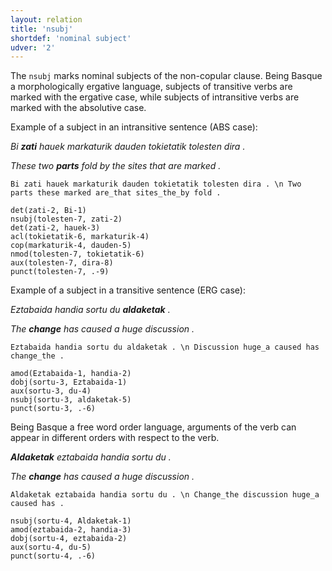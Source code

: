 ```yaml
---
layout: relation
title: 'nsubj'
shortdef: 'nominal subject'
udver: '2'
---
```


The `nsubj` marks nominal subjects of the non-copular clause. Being Basque a morphologically ergative language, subjects of transitive verbs are marked with the ergative case, while subjects of intransitive verbs are marked with the absolutive case.

Example of a subject in an intransitive sentence (ABS case):

*Bi **zati** hauek markaturik dauden tokietatik tolesten dira .*

*These two **parts** fold by the sites that are marked .*

~~~ sdparse
Bi zati hauek markaturik dauden tokietatik tolesten dira . \n Two parts these marked are_that sites_the_by fold .

det(zati-2, Bi-1)
nsubj(tolesten-7, zati-2)
det(zati-2, hauek-3)
acl(tokietatik-6, markaturik-4)
cop(markaturik-4, dauden-5)
nmod(tolesten-7, tokietatik-6)
aux(tolesten-7, dira-8)
punct(tolesten-7, .-9)
~~~


Example of a subject in a transitive sentence (ERG case):

*Eztabaida handia sortu du **aldaketak** .*

*The **change** has caused a huge discussion .*

~~~ sdparse
Eztabaida handia sortu du aldaketak . \n Discussion huge_a caused has change_the .

amod(Eztabaida-1, handia-2)
dobj(sortu-3, Eztabaida-1)
aux(sortu-3, du-4)
nsubj(sortu-3, aldaketak-5)
punct(sortu-3, .-6)
~~~


Being Basque a free word order language, arguments of the verb can appear in different orders with respect to the verb.

***Aldaketak** eztabaida handia sortu du .*

*The **change** has caused a huge discussion .*

~~~ sdparse
Aldaketak eztabaida handia sortu du . \n Change_the discussion huge_a caused has .

nsubj(sortu-4, Aldaketak-1)
amod(eztabaida-2, handia-3)
dobj(sortu-4, eztabaida-2)
aux(sortu-4, du-5)
punct(sortu-4, .-6)
~~~


<!-- Interlanguage links updated St lis 3 20:59:00 CET 2021 -->
